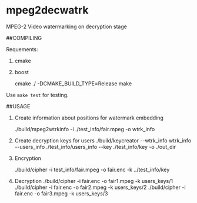 mpeg2decwatrk
=============

MPEG-2 Video watermarking on decryption stage

##COMPILING

Requements:

1) cmake

2) boost


	cmake ./ -DCMAKE_BUILD_TYPE=Release
	make

Use `make test` for testing.

##USAGE

1) Create information about positions for watermark embedding

	./build/mpeg2wtrkinfo  -i ./test_info/fair.mpeg -o wtrk_info

2) Create decryption keys for users
	./build/keycreator  --wtrk_info wtrk_info  --users_info ./test_info/users_info  --key ./test_info/key  -o ./out_dir

3) Encryption

	./build/cipher -i test_info/fair.mpeg -o fair.enc -k ../test_info/key

4) Decryption
	./build/cipher -i fair.enc  -o fair1.mpeg -k users_keys/1 
	./build/cipher -i fair.enc  -o fair2.mpeg -k users_keys/2
	./build/cipher -i fair.enc  -o fair3.mpeg -k users_keys/3 
